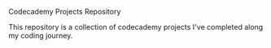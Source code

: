Codecademy Projects Repository

This repository is a collection of codecademy projects I've completed along my coding journey.
